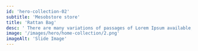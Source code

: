 ```yaml
---
id: 'hero-collection-02'
subtitle: 'Mesobstore store'
title: 'Rattan Bag'
desc: ' There are many variations of passages of Lorem Ipsum available, but <br /> the majority have suffered alteration in some form.'
image: '/images/hero/home-collection/2.png'
imageAlt: 'Slide Image'
---
```


